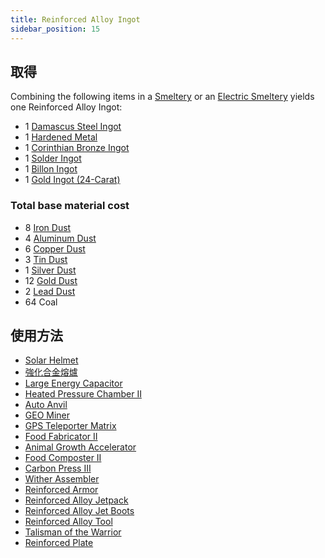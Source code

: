 ```yaml
---
title: Reinforced Alloy Ingot
sidebar_position: 15
---
```


## 取得

Combining the following items in a [Smeltery](Smeltery) or an [Electric Smeltery](Electric-Smeltery) yields one Reinforced Alloy Ingot:

* 1 [Damascus Steel Ingot](Damascus-Steel-Ingot)
* 1 [Hardened Metal](Hardened-Metal)
* 1 [Corinthian Bronze Ingot](Corinthian-Bronze-Ingot)
* 1 [Solder Ingot](Solder-Ingot)
* 1 [Billon Ingot](Billon-Ingot)
* 1 [Gold Ingot (24-Carat)](Gold-Ingot#Gold-Ingot-24-Carat)

### Total base material cost

* 8 [Iron Dust](Iron-Dust)
* 4 [Aluminum Dust](Aluminum-Dust)
* 6 [Copper Dust](Copper-Dust)
* 3 [Tin Dust](Tin-Dust)
* 1 [Silver Dust](Silver-Dust)
* 12 [Gold Dust](Gold-Dust)
* 2 [Lead Dust](Lead-Dust)
* 64 Coal

## 使用方法

* [Solar Helmet](Technical-Gadgets#solar-helmet)
* [強化合金熔爐](Enhanced-Furnaces)
* [Large Energy Capacitor](Energy-Capacitors)
* [Heated Pressure Chamber II](Heated-Pressure-Chamber)
* [Auto Anvil](Auto-Anvil)
* [GEO Miner](GEO-Miner)
* [GPS Teleporter Matrix](GPS-Teleporter-Matrix)
* [Food Fabricator II](Food-Fabricator)
* [Animal Growth Accelerator](Animal-Growth-Accelerator)
* [Food Composter II](Food-Composter)
* [Carbon Press III](Carbon-Press)
* [Wither Assembler](Wither-Assembler)
* [Reinforced Armor](Armor#reinforced-armor)
* [Reinforced Alloy Jetpack](Jetpacks)
* [Reinforced Alloy Jet Boots](Jet-Boots)
* [Reinforced Alloy Tool](Multi-Tools)
* [Talisman of the Warrior](護符)
* [Reinforced Plate](Miscellaneous-Items)
